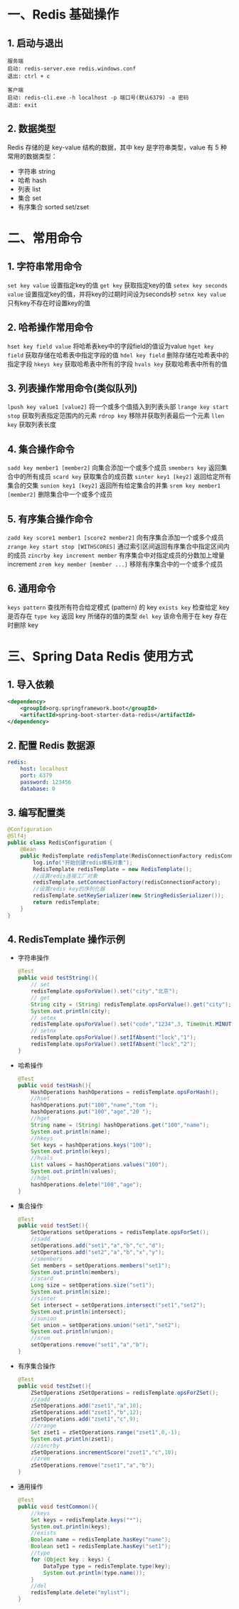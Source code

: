 # 一、Redis 基础操作
## 1. 启动与退出
```
服务端
启动: redis-server.exe redis.windows.conf
退出: ctrl + c

客户端
启动: redis-cli.exe -h localhost -p 端口号(默认6379) -a 密码
退出: exit
```
## 2. 数据类型
Redis 存储的是 key-value 结构的数据，其中 key 是字符串类型，value 有 5 种常用的数据类型：
- 字符串 string
- 哈希 hash
- 列表 list
- 集合 set
- 有序集合 sorted set/zset
# 二、常用命令
## 1. 字符串常用命令
```set key value``` 设置指定key的值
```get key``` 获取指定key的值
```setex key seconds value``` 设置指定key的值，并将key的过期时间设为seconds秒
```setnx key value``` 只有key不存在时设置key的值 
## 2. 哈希操作常用命令
```hset key field value``` 将哈希表key中的字段field的值设为value
```hget key field``` 获取存储在哈希表中指定字段的值
```hdel key field``` 删除存储在哈希表中的指定字段
```hkeys key``` 获取哈希表中所有的字段
```hvals key``` 获取哈希表中所有的值
## 3. 列表操作常用命令(类似队列)
```lpush key value1 [value2]``` 将一个或多个值插入到列表头部
```lrange key start stop``` 获取列表指定范围内的元素
```rdrop key``` 移除并获取列表最后一个元素
```llen key``` 获取列表长度
## 4. 集合操作命令
```sadd key member1 [member2]``` 向集合添加一个或多个成员
```smembers key``` 返回集合中的所有成员
```scard key``` 获取集合的成员数
```sinter key1 [key2]``` 返回给定所有集合的交集
```sunion key1 [key2]``` 返回所有给定集合的并集
```srem key member1 [member2]``` 删除集合中一个或多个成员
## 5. 有序集合操作命令
```zadd key score1 member1 [score2 member2]``` 向有序集合添加一个或多个成员
```zrange key start stop [WITHSCORES]``` 通过索引区间返回有序集合中指定区间内的成员
```zincrby key increment member``` 有序集合中对指定成员的分数加上增量 increment
```zrem key member [member ...]``` 移除有序集合中的一个或多个成员
## 6. 通用命令
```keys pattern``` 查找所有符合给定模式 (pattern) 的 key
```exists key``` 检查给定 key 是否存在
```type key``` 返回 key 所储存的值的类型
```del key``` 该命令用于在 key 存在时删除 key 

# 三、Spring Data Redis 使用方式
## 1. 导入依赖
```xml
<dependency>
    <groupId>org.springframework.boot</groupId>
    <artifactId>spring-boot-starter-data-redis</artifactId>
</dependency>
```
## 2. 配置 Redis 数据源
```yml
redis:
    host: localhost
    port: 6379
    password: 123456
    database: 0
```
## 3. 编写配置类
```java
@Configuration
@Slf4j
public class RedisConfiguration {
    @Bean
    public RedisTemplate redisTemplate(RedisConnectionFactory redisConnectionFactory){
        log.info("开始创建redis模板对象");
        RedisTemplate redisTemplate = new RedisTemplate();
        //设置redis连接工厂对象
        redisTemplate.setConnectionFactory(redisConnectionFactory);
        //设置redis key的序列化器
        redisTemplate.setKeySerializer(new StringRedisSerializer());
        return redisTemplate;
    }
}
```
## 4. RedisTemplate 操作示例
- 字符串操作
  ```java
  @Test
  public void testString(){
      // set
      redisTemplate.opsForValue().set("city","北京");
      // get
      String city = (String) redisTemplate.opsForValue().get("city");
      System.out.println(city);
      // setex
      redisTemplate.opsForValue().set("code","1234",3, TimeUnit.MINUTES);
      // setnx
      redisTemplate.opsForValue().setIfAbsent("lock","1");
      redisTemplate.opsForValue().setIfAbsent("lock","2");
  }
  ```
- 哈希操作
  ```java
  @Test
  public void testHash(){
      HashOperations hashOperations = redisTemplate.opsForHash();
      //hset
      hashOperations.put("100","name","tom ");
      hashOperations.put("100","age","20 ");
      //hget
      String name = (String) hashOperations.get("100","name");
      System.out.println(name);
      //hkeys
      Set keys = hashOperations.keys("100");
      System.out.println(keys);
      //hvals
      List values = hashOperations.values("100");
      System.out.println(values);
      //hdel
      hashOperations.delete("100","age");
  }
  ```
- 集合操作
  ```java
  @Test
  public void testSet(){
      SetOperations setOperations = redisTemplate.opsForSet();
      //sadd
      setOperations.add("set1","a","b","c","d");
      setOperations.add("set2","a","b","x","y");
      //smembers
      Set members = setOperations.members("set1");
      System.out.println(members);
      //scard
      Long size = setOperations.size("set1");
      System.out.println(size);
      //sinter
      Set intersect = setOperations.intersect("set1","set2");
      System.out.println(intersect);
      //sunion
      Set union = setOperations.union("set1","set2");
      System.out.println(union);
      //srem
      setOperations.remove("set1","a","b");
  }
  ```
- 有序集合操作
  ```java
  @Test
  public void testZset(){
      ZSetOperations zSetOperations = redisTemplate.opsForZSet();
      //zadd
      zSetOperations.add("zset1","a",10);
      zSetOperations.add("zset1","b",12);
      zSetOperations.add("zset1","c",9);
      //zrange
      Set zset1 = zSetOperations.range("zset1",0,-1);
      System.out.println(zset1);
      //zincrby
      zSetOperations.incrementScore("zset1","c",10);
      //zrem
      zSetOperations.remove("zset1","a","b");
  }
  ```
- 通用操作
  ```java
  @Test
  public void testCommon(){
      //keys
      Set keys = redisTemplate.keys("*");
      System.out.println(keys);
      //exists
      Boolean name = redisTemplate.hasKey("name");
      Boolean set1 = redisTemplate.hasKey("set1");
      //type
      for (Object key : keys) {
          DataType type = redisTemplate.type(key);
          System.out.println(type.name());
      }
      //del
      redisTemplate.delete("mylist");
  }
  ```
